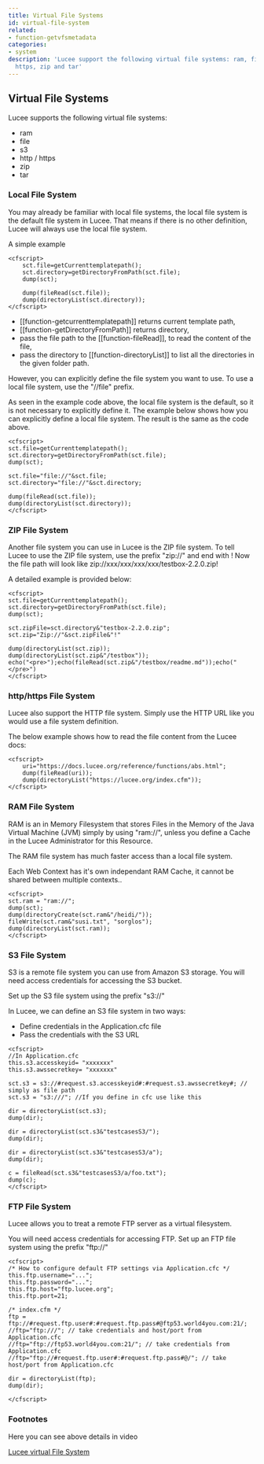 ```yaml
---
title: Virtual File Systems
id: virtual-file-system
related:
- function-getvfsmetadata
categories:
- system
description: 'Lucee support the following virtual file systems: ram, file, s3, http,
  https, zip and tar'
---
```


## Virtual File Systems ##

Lucee supports the following virtual file systems: 

- ram 
- file 
- s3 
- http / https 
- zip 
- tar

### Local File System ###

You may already be familiar with local file systems, the local file system is the default file system in Lucee. 
That means if there is no other definition, Lucee will always use the local file system.

A simple example

```lucee
<cfscript>
	sct.file=getCurrenttemplatepath();
	sct.directory=getDirectoryFromPath(sct.file);
	dump(sct);

	dump(fileRead(sct.file));
	dump(directoryList(sct.directory));
</cfscript>
```

* [[function-getcurrenttemplatepath]] returns current template path,
* [[function-getDirectoryFromPath]] returns directory,
* pass the file path to the [[function-fileRead]], to read the content of the file,
* pass the directory to [[function-directoryList]] to list all the directories in the given folder path.

However, you can explicitly define the file system you want to use. To use a local file system, use the "//file" prefix.

As seen in the example code above, the local file system is the default, so it is not necessary to explicitly define it. The example below shows how you can explicitly define a local file system. The result is the same as the code above.

```lucee
<cfscript>
sct.file=getCurrenttemplatepath();
sct.directory=getDirectoryFromPath(sct.file);
dump(sct);

sct.file="file://"&sct.file;
sct.directory="file://"&sct.directory;

dump(fileRead(sct.file));
dump(directoryList(sct.directory));
</cfscript>
```

### ZIP File System ###

Another file system you can use in Lucee is the ZIP file system.
To tell Lucee to use the ZIP file system, use the prefix "zip://" and end with !
Now the file path will look like zip://xxx/xxx/xxx/xxx/testbox-2.2.0.zip!

A detailed example is provided below:

```lucee
<cfscript>
sct.file=getCurrenttemplatepath();
sct.directory=getDirectoryFromPath(sct.file);
dump(sct);

sct.zipFile=sct.directory&"testbox-2.2.0.zip";
sct.zip="Zip://"&sct.zipFile&"!"

dump(directoryList(sct.zip));
dump(directoryList(sct.zip&"/testbox"));
echo("<pre>");echo(fileRead(sct.zip&"/testbox/readme.md"));echo("</pre>")
</cfscript>
```

### http/https File System ###

Lucee also support the HTTP file system. Simply use the HTTP URL like you would use a file system definition.

The below example shows how to read the file content from the Lucee docs:

```lucee
<cfscript>
	uri="https://docs.lucee.org/reference/functions/abs.html";
	dump(fileRead(uri));
	dump(directoryList("https://lucee.org/index.cfm"));
</cfscript>
```

### RAM File System ###

RAM is an in Memory Filesystem that stores Files in the Memory of the Java Virtual Machine (JVM) simply by using "ram://",
unless you define a Cache in the Lucee Administrator for this Resource. 

The RAM file system has much faster access than a local file system.

Each Web Context has it's own independant RAM Cache, it cannot be shared between multiple contexts..

```lucee
<cfscript>
sct.ram = "ram://";
dump(sct);
dump(directoryCreate(sct.ram&"/heidi/"));
fileWrite(sct.ram&"susi.txt", "sorglos");
dump(directoryList(sct.ram));
</cfscript>
```

### S3 File System ###

S3 is a remote file system you can use from Amazon S3 storage. You will need access credentials for accessing the S3 bucket. 

Set up the S3 file system using the prefix "s3://"

In Lucee, we can define an S3 file system in two ways:

* Define credentials in the Application.cfc file
* Pass the credentials with the S3 URL

```lucee
<cfscript>
//In Application.cfc
this.s3.accesskeyid= "xxxxxxx"
this.s3.awssecretkey= "xxxxxxx"

sct.s3 = s3://#request.s3.accesskeyid#:#request.s3.awssecretkey#; // simply as file path
sct.s3 = "s3:///"; //If you define in cfc use like this

dir = directoryList(sct.s3);
dump(dir);

dir = directoryList(sct.s3&"testcasesS3/");
dump(dir);

dir = directoryList(sct.s3&"testcasesS3/a");
dump(dir);

c = fileRead(sct.s3&"testcasesS3/a/foo.txt");
dump(c);
</cfscript>
```

### FTP File System ###

 Lucee allows you to treat a remote FTP server as a virtual filesystem.

 You will need access credentials for accessing FTP. Set up an FTP file system using the prefix "ftp://"

```lucee
<cfscript>
/* How to configure default FTP settings via Application.cfc */ 
this.ftp.username="..."; 
this.ftp.password="..."; 
this.ftp.host="ftp.lucee.org"; 
this.ftp.port=21;

/* index.cfm */
ftp = ftp://#request.ftp.user#:#request.ftp.pass#@ftp53.world4you.com:21/;
//ftp="ftp:///"; // take credentials and host/port from Application.cfc
//ftp="ftp://ftp53.world4you.com:21/"; // take credentials from Application.cfc
//ftp="ftp://#request.ftp.user#:#request.ftp.pass#@/"; // take host/port from Application.cfc

dir = directoryList(ftp);
dump(dir);

</cfscript>
```

### Footnotes ###

Here you can see above details in video

[Lucee virtual File System](https://www.youtube.com/watch?time_continue=693&v=AzUNVYrbWiQ)

